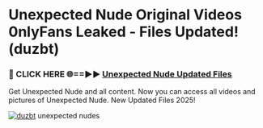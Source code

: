 # Unexpected Nude Original Videos 0nlyFans Leaked - Files Updated! (duzbt)

<h3>🔴 CLICK HERE 🌐==►► <a href="https://tinyurl.com/4mcuefdz" rel="nofollow">Unexpected Nude Updated Files</a></h3>

Get Unexpected Nude and all content. Now you can access all videos and pictures of Unexpected Nude. New Updated Files 2025!

[![duzbt](https://i.imgur.com/StAQSOY.gif)](https://tinyurl.com/4mcuefdz)
unexpected nudes